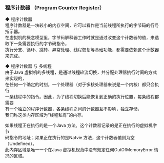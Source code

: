 ### 程序计数器 （Program Counter Register）

◆ 程序计数器  
程序计数器是一块较小的内存空间，它可以看作是当前线程所执行的字节码的行号指示器。  
在虚拟机的概念模型里，字节码解释器工作时就是通过改变这个计数器的值，来选取下一条需要执行的字节码指令，  
执行分支、循环、跳转、异常处理、线程恢复等基础功能，都需要依赖这个计数器来完成。  

◆ 程序计数器 与 多线程  
由于Java 虚拟机的多线程，是通过线程轮流切换，并分配处理器执行时间的方式来实现的，  
在任何一个确定的时刻，一个处理器（对于多核处理器来说是一个内核）都只会执行  
一条线程中的指令。因此，为了线程切换后能恢复到正确的执行位置，每条线程都需要  
有一个独立的程序计数器，各条线程之间的计数器互不影响，独立存储，  
我们称这类内存区域为“线程私有”的内存。  

如果线程正在执行的是一个Java 方法，这个计数器记录的是正在执行的虚拟机字节  
码指令的地址；如果正在执行的是Natvie 方法，这个计数器值则为空（Undefined）。  
此内存区域是唯一一个在Java 虚拟机规范中没有规定任何OutOfMemoryError 情况的区域。  


